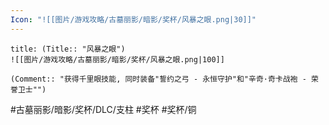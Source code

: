 ```yaml
---
Icon: "![[图片/游戏攻略/古墓丽影/暗影/奖杯/风暴之眼.png|30]]"
---
```

```ad-common-bronze-trophy
title: (Title:: "风暴之眼")
![[图片/游戏攻略/古墓丽影/暗影/奖杯/风暴之眼.png|100]]

(Comment:: "获得千里眼技能, 同时装备"誓约之弓 - 永恒守护"和"辛奇·奇卡战袍 - 荣誉卫士"")
```

#古墓丽影/暗影/奖杯/DLC/支柱 #奖杯 #奖杯/铜
